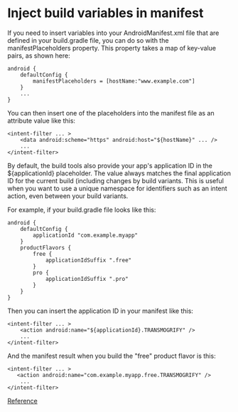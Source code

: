 # Inject build variables in manifest

If you need to insert variables into your AndroidManifest.xml file that are defined in your build.gradle file, you can do so with the manifestPlaceholders property. This property takes a map of key-value pairs, as shown here:
```
android {
    defaultConfig {
        manifestPlaceholders = [hostName:"www.example.com"]
    }
    ...
}
```

You can then insert one of the placeholders into the manifest file as an attribute value like this:
```
<intent-filter ... >
    <data android:scheme="https" android:host="${hostName}" ... />
    ...
</intent-filter>
```

By default, the build tools also provide your app's application ID in the ${applicationId} placeholder. The value always matches the final application ID for the current build (including changes by build variants. This is useful when you want to use a unique namespace for identifiers such as an intent action, even between your build variants.

For example, if your build.gradle file looks like this:

```
android {
    defaultConfig {
        applicationId "com.example.myapp"
    }
    productFlavors {
        free {
            applicationIdSuffix ".free"
        }
        pro {
            applicationIdSuffix ".pro"
        }
    }
}
```

Then you can insert the application ID in your manifest like this:

```
<intent-filter ... >
    <action android:name="${applicationId}.TRANSMOGRIFY" />
    ...
</intent-filter>
```

And the manifest result when you build the "free" product flavor is this:

```
<intent-filter ... >
   <action android:name="com.example.myapp.free.TRANSMOGRIFY" />
    ...
</intent-filter>
```

[Reference](https://developer.android.com/studio/build/manifest-build-variables)
